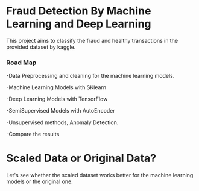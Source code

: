 # Fraud Detection By Machine Learning and Deep Learning

This project aims to classify the fraud and healthy transactions in the provided dataset by kaggle.

### Road Map
-Data Preprocessing and cleaning for the machine learning models.

-Machine Learning Models with SKlearn

-Deep Learning Models with TensorFlow

-SemiSupervised Models with AutoEncoder

-Unsupervised methods, Anomaly Detection.

-Compare the results

# Scaled Data or Original Data?
Let's see whether the scaled dataset works better for the machine learning models or the original one. 
